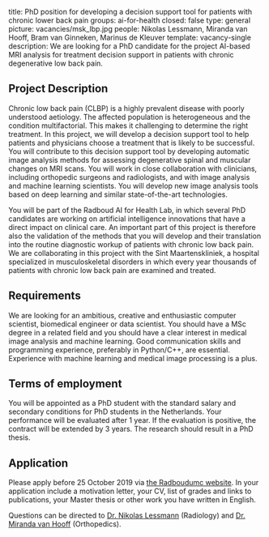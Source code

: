 title: PhD position for developing a decision support tool for patients with chronic lower back pain
groups: ai-for-health 
closed: false
type: general
picture: vacancies/msk_lbp.jpg
people: Nikolas Lessmann, Miranda van Hooff, Bram van Ginneken, Marinus de Kleuver 
template: vacancy-single
description: We are looking for a PhD candidate for the project AI-based MRI analysis for treatment decision support in patients with chronic degenerative low back pain.

## Project Description

Chronic low back pain (CLBP) is a highly prevalent disease with poorly understood aetiology. The affected population is heterogeneous and the condition multifactorial. This makes it challenging to determine the right treatment. In this project, we will develop a decision support tool to help patients and physicians choose a treatment that is likely to be successful. You will contribute to this decision support tool by developing automatic image analysis methods for assessing degenerative spinal and muscular changes on MRI scans. You will work in close collaboration with clinicians, including orthopedic surgeons and radiologists, and with image analysis and machine learning scientists. You will develop new image analysis tools based on deep learning and similar state-of-the-art technologies.

You will be part of the Radboud AI for Health Lab, in which several PhD candidates are working on artificial intelligence innovations that have a direct impact on clinical care. An important part of this project is therefore also the validation of the methods that you will develop and their translation into the routine diagnostic workup of patients with chronic low back pain. We are collaborating in this project with the Sint Maartenskliniek, a hospital specialized in musculoskeletal disorders in which every year thousands of patients with chronic low back pain are examined and treated.

## Requirements

We are looking for an ambitious, creative and enthusiastic computer scientist, biomedical engineer or data scientist. You should have a MSc degree in a related field and you should have a clear interest in medical image analysis and machine learning. Good communication skills and programming experience, preferably in Python/C++, are essential. Experience with machine learning and medical image processing is a plus.

## Terms of employment

You will be appointed as a PhD student with the standard salary and secondary conditions for PhD students in the Netherlands. Your performance will be evaluated after 1 year. If the evaluation is positive, the contract will be extended by 3 years. The research should result in a PhD thesis.

## Application

Please apply before 25 October 2019 via [the Radboudumc website](https://www.radboudumc.nl/en/vacancies/72541-phd-candidate-mri-based-decision-support-tool-for-chronic-low-back-pain-ai-for-health). In your application include a motivation letter, your CV, list of grades and links to publications, your Master thesis or other work you have written in English.

Questions can be directed to [Dr. Nikolas Lessmann](mailto:nikolas.lessmann@radboudumc.nl) (Radiology) and [Dr. Miranda van Hooff](mailto:Miranda.vanHooff@radboudumc.nl) (Orthopedics).
